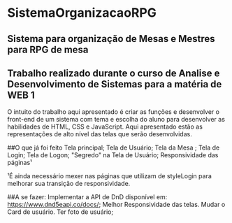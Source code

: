 # SistemaOrganizacaoRPG
## Sistema para organização de Mesas e Mestres para RPG de mesa 
## Trabalho realizado durante o curso de Analise e Desenvolvimento de Sistemas para a matéria de WEB 1

  O intuito do trabalho aqui apresentado é criar as funções e desenvolver o front-end de um sistema com tema e escolha do aluno para desenvolver as habilidades de HTML, CSS e JavaScript.
  Aqui apresentado estão as representações de alto nível das telas que serão desenvolvidas.
  
 ##O que já foi feito
  Tela principal;
  Tela de Usuário;
  Tela da Mesa ;
  Tela de Login;
  Tela de Logon;
  "Segredo" na Tela de Usuário;
  Responsividade das páginas¹
  
  ¹É ainda necessário mexer nas páginas que utilizam de styleLogin para melhorar sua transição de responsividade.
 
 ##A se fazer:
  Implementar a API de DnD disponível em: https://www.dnd5eapi.co/docs/;
  Melhor Responsividade das telas.
  Mudar o Card de usuário.
  Ter foto de usuário;
